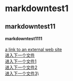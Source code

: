 
# markdowntest1
## markdowntest11
#### markdowntest1111
[ a link to an external web site](https://www.baidu.com/)\
[进入下一个文件](https://github.com/zpw-123/markdowntest/blob/main/file1.md)\
[进入下一个文件1](./file2.md)\
[进入下一个文件2](../markdowntest)\
[进入下一个文件3](./markdowntest)\
